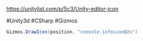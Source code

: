 https://unitylist.com/p/5c3/Unity-editor-icon

#Unity3d #CSharp #Gizmos
```C#
Gizmos.DrawIcon(position, "console.infoicon@2x")
```